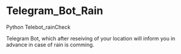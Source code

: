 # Telegram_Bot_Rain
Python Telebot_rainCheck

Telegram Bot, which after reseiving of your location will inform you in advance in case of rain is comming.
